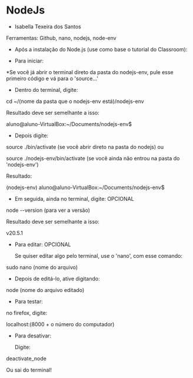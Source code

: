 # NodeJs 
- Isabella Texeira dos Santos
  
Ferramentas: Github, nano, nodejs, node-env
  
- Após a instalação do Node.js (use como base o tutorial do Classroom):
  
- Para iniciar:
  
*Se você já abrir o terminal direto da pasta do nodejs-env, pule esse primeiro código e vá para o 'source...'
  
  
- Dentro do terminal, digite:
    
cd ~/(nome da pasta que o nodejs-env está)/nodejs-env
  
  
  Resultado deve ser semelhante a isso:
    
aluno@aluno-VirtualBox:~/Documents/nodejs-env$

    
- Depois digite:
   
source ./bin/activate  (se você abrir direto na pasta do nodejs)  ou
  
source ./nodejs-env/bin/activate  (se você ainda não entrou na pasta do 'nodejs-env')

  
 Resultado:
   
(nodejs-env) aluno@aluno-VirtualBox:~/Documents/nodejs-env$

  
- Em seguida, ainda no terminal, digite: OPCIONAL
   
node --version (para ver a versão)

  
 Resultado deve ser semelhante a isso:
   
v20.5.1 

    
- Para editar: OPCIONAL

  Se quiser editar algo pelo terminal, use o 'nano', com esse comando:
    
 sudo nano (nome do arquivo)
  
  
 - Depois de editá-lo, ative digitando:
    
node (nome do arquivo editado)

    
- Para testar:

no firefox, digite:
  
localhost:(8000 + o número do computador)
    

    
- Para desativar:
    
  Digite:
    
 deactivate_node

    
 Ou sai do terminal!
